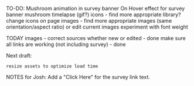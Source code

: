 TO-DO:
Mushroom animation in survey banner
On Hover effect for survey banner
mushroom timelapse (gif?)
icons - find more appropriate library? change icons on page
images - find more appropriate images (same orientation/aspect ratio) or edit current images
experiment with font weight


TODAY
images - correct sources whether new or edited - done 
make sure all links are working (not including survey) - done 

Next draft: 

    resize assets to optimize load time
    


NOTES for Josh:
Add a "Click Here" for the survey link text.
